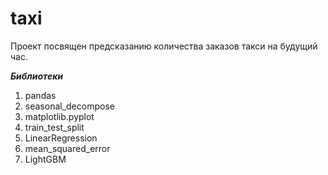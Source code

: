 # taxi

Проект посвящен предсказанию количества заказов такси на будущий час.

***Библиотеки***
1. pandas
2. seasonal_decompose
3. matplotlib.pyplot
4. train_test_split
5. LinearRegression
6. mean_squared_error
7. LightGBM
